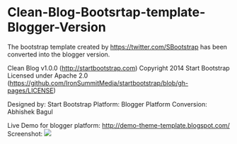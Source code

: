 # Clean-Blog-Bootsrtap-template-Blogger-Version
The bootstrap template created by https://twitter.com/SBootstrap has been converted into the blogger version.

Clean Blog v1.0.0 (http://startbootstrap.com)
Copyright 2014 Start Bootstrap
Licensed under Apache 2.0 (https://github.com/IronSummitMedia/startbootstrap/blob/gh-pages/LICENSE)

Designed by: Start Bootstrap
Platform: Blogger
Platform Conversion: Abhishek Bagul

Live Demo for blogger platform: http://demo-theme-template.blogspot.com/
Screenshot:
<img src="https://3.bp.blogspot.com/-08OmN9iik6Y/V1ULozyU6cI/AAAAAAAADe4/W2Bry_zWKfESJTlwsBg6oHcqVhGEVfNBACLcB/s1600/Screen%2BShot%2B2016-06-04%2Bat%2B21-compressed.jpg">
